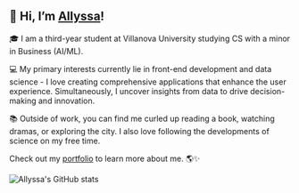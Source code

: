 <h2>👋 Hi, I’m
    <a href="https://www.allyssapanganiban.com/" ><b>Allyssa</b></a>!
</h2>
  
🎓 I am a third-year student at Villanova University studying CS with a minor in Business (AI/ML). 

💻 My primary interests currently lie in front-end development and data science - I love creating comprehensive applications that enhance the user experience. Simultaneously, I uncover insights from data to drive decision-making and innovation.

📚 Outside of work, you can find me curled up reading a book, watching dramas, or exploring the city. I also love following the developments of science on my free time.
  
Check out my [portfolio](https://www.allyssapanganiban.com/) to learn more about me. 🌎✨
  
  
![Allyssa's GitHub stats](https://github-readme-streak-stats.herokuapp.com/?user=allyssapanganiban&theme=dark)
